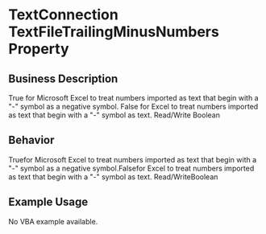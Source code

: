 # TextConnection TextFileTrailingMinusNumbers Property

## Business Description
True for Microsoft Excel to treat numbers imported as text that begin with a "-" symbol as a negative symbol. False for Excel to treat numbers imported as text that begin with a "-" symbol as text. Read/Write Boolean

## Behavior
Truefor Microsoft Excel to treat numbers imported as text that begin with a "-" symbol as a negative symbol.Falsefor Excel to treat numbers imported as text that begin with a "-" symbol as text. Read/WriteBoolean

## Example Usage
No VBA example available.